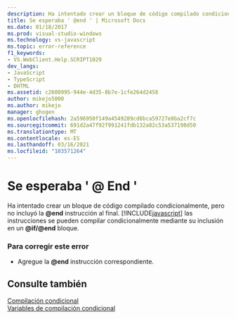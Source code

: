 ```yaml
---
description: Ha intentado crear un bloque de código compilado condicionalmente, pero no incluyó la @end instrucción al final.
title: Se esperaba ' @end ' | Microsoft Docs
ms.date: 01/18/2017
ms.prod: visual-studio-windows
ms.technology: vs-javascript
ms.topic: error-reference
f1_keywords:
- VS.WebClient.Help.SCRIPT1029
dev_langs:
- JavaScript
- TypeScript
- DHTML
ms.assetid: c2608995-944e-4d35-8b7e-1cfe264d2458
author: mikejo5000
ms.author: mikejo
manager: ghogen
ms.openlocfilehash: 2a596950f149a4549289cd6bca59727e8ba2cf7c
ms.sourcegitcommit: 691d2a47f92f991241fdb132a82c53a537198d50
ms.translationtype: MT
ms.contentlocale: es-ES
ms.lasthandoff: 03/16/2021
ms.locfileid: "103571264"
---
```

# <a name="expected-end"></a>Se esperaba ' \@ End '
Ha intentado crear un bloque de código compilado condicionalmente, pero no incluyó la **@end** instrucción al final. [!INCLUDE[javascript](../../javascript/includes/javascript-md.md)] las instrucciones se pueden compilar condicionalmente mediante su inclusión en un <strong>@if/@end</strong> bloque.  
  
### <a name="to-correct-this-error"></a>Para corregir este error  
  
- Agregue la <strong>@end</strong> instrucción correspondiente.  
  
## <a name="see-also"></a>Consulte también  
 [Compilación condicional](/previous-versions/windows/internet-explorer/ie-developer/scripting-articles/121hztk3(v=vs.84))   
 [Variables de compilación condicional](/previous-versions/windows/internet-explorer/ie-developer/scripting-articles/s59bkzce(v=vs.84))
